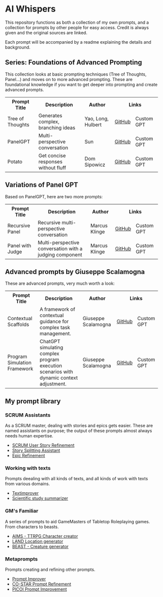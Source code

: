 # AI Whispers
This repository functions as both a collection of my own prompts, and a collection for prompts by other people for easy access.
Credit is always given and the original sources are linked.

Each prompt will be accompanied by a readme explaining the details and background.

## Series: Foundations of Advanced Prompting
This collection looks at basic prompting techniques (Tree of Thoughts, Panel...) and moves on to more advanced prompting.
These are foundational knowledge if you want to get deeper into prompting and create advanced prompts.

<table>
  <tr>
    <th>Prompt Title</th>
    <th>Description</th>
    <th>Author</th>
    <th colspan="2">Links</th>
  </tr>
  <tr>
    <td>Tree of Thoughts</td>
    <td>Generates complex, branching ideas</td>
    <td>Yao, Long, Hulbert</td>
    <td><a href="https://github.com/zielperson/AI-whispers/blob/master/TreeOfThought/readme.md">GitHub</a></td>
    <td>Custom GPT</td>
  </tr>
  <tr>
    <td>PanelGPT</td>
    <td>Multi-perspective conversation</td>
    <td>Sun</td>
    <td><a href="https://github.com/zielperson/AI-whispers/blob/master/PanelGPT%20recursive/readme.md">GitHub</a></td>
    <td>Custom GPT</td>
  </tr>
  <tr>
    <td>Potato</td>
    <td>Get concise responses without fluff</td>
    <td>Dom Sipowicz</td>
    <td><a href="https://github.com/zielperson/AI-whispers/blob/master/potato/readme.md">GitHub</a></td>
    <td>Custom GPT</td>
  </tr>
</table>



## Variations of Panel GPT
Based on PanelGPT, here are two more prompts:
<table>
  <tr>
    <th>Prompt Title</th>
    <th>Description</th>
    <th>Author</th>
    <th colspan="2">Links</th>
  </tr>
  <tr>
    <td>Recursive Panel</td>
    <td>Recursive multi-perspective conversation</td>
    <td>Marcus Klinge</td>
    <td><a href="https://github.com/zielperson/AI-whispers/blob/master/PanelGPT%20recursive/readme.md">GitHub</a></td>
    <td>Custom GPT</td>
  </tr>
  <tr>
    <td>Panel with Judge</td>
    <td>Multi-perspective conversation with a judging component</td>
    <td>Marcus Klinge</td>
    <td><a href="https://github.com/zielperson/AI-whispers/blob/master/PanelGPT%20recursive%20with%20Judge/readme.md">GitHub</a></td>
    <td>Custom GPT</td>
  </tr>
</table>


## Advanced prompts by Giuseppe Scalamogna
These are advanced prompts, very much worth a look:

<table>
  <tr>
    <th>Prompt Title</th>
    <th>Description</th>
    <th>Author</th>
    <th colspan="2">Links</th>
  </tr>
  <tr>
    <td>Contextual Scaffolds</td>
    <td>A framework of contextual guidance for complex task management.</td>
    <td>Giuseppe Scalamogna</td>
    <td><a href="https://github.com/zielperson/AI-whispers/blob/master/contextual%20scaffolding.md">GitHub</a></td>
    <td>Custom GPT</td>
  </tr>
  <tr>
    <td>Program Simulation Framework</td>
    <td>ChatGPT simulating complex program execution scenarios with dynamic context adjustment.</td>
    <td>Giuseppe Scalamogna</td>
    <td><a href="https://github.com/zielperson/AI-whispers/blob/master/program%20simulation%20framework.md">GitHub</a></td>
    <td>Custom GPT</td>
  </tr>
</table>

## My prompt library

### SCRUM Assistants
As a SCRUM master, dealing with stories and epics gets easier.
These are named assistants on purpose; the output of these prompts almost always needs human expertise.
* [SCRUM User Story Refinement](https://github.com/zielperson/AI-whispers/blob/master/SCRUM%20-%20Story%20Refinement/readme.md)
* [Story Splitting Assistant](https://github.com/zielperson/AI-whispers/blob/master/SCRUM%20-%20Story%20Splitting/Story%20Splitting.md)
* [Epic Refinement](https://github.com/zielperson/AI-whispers/blob/master/SCRUM%20-%20Epic%20refinement/readme.md)

### Working with texts
Prompts deealing with all kinds of texts, and all kinds of work with texts from various domains.

* [Textimprover](https://github.com/zielperson/AI-whispers/blob/master/TXT%20-%20Textimprover/readme.md)
* [Scientific study summarizer](https://github.com/zielperson/AI-whispers/blob/master/Scientific%20study%20summarizer/readme.md)

### GM's Familiar
A series of prompts to aid GameMasters of Tabletop Roleplaying games. From characters to beasts.
* [AIMS - TTRPG Character creator](https://github.com/zielperson/AI-whispers/blob/master/RPG%20-%20AIMS/readme.md)
* [LAND Location generator](https://github.com/zielperson/AI-whispers/blob/master/RPG%20-%20LAND/system.md)
* [BEAST - Creature generator](https://github.com/zielperson/AI-whispers/blob/master/RPG%20-%20BEAST/readme.md)

### Metaprompts
Prompts creating and refining other prompts.
* [Prompt Improver](https://github.com/zielperson/AI-whispers/blob/master/Prompt%20Improvement%20-%20My%20Improver/readme.md)
* [CO-STAR Prompt Refinement](https://github.com/zielperson/AI-whispers/blob/master/Prompt%20Improvement%20-%20COSTAR/readme.md)
* [PICOI Prompt Improvement](https://github.com/zielperson/AI-whispers/blob/master/Prompt%20Improvement%20-%20PICOI/readme.md)
